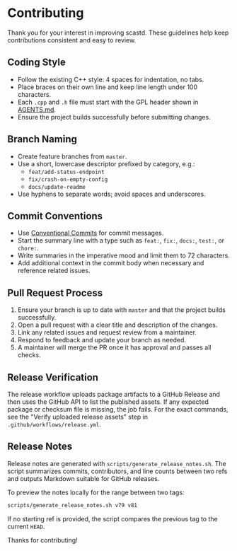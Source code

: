 # Contributing

Thank you for your interest in improving scastd. These guidelines help keep contributions consistent and easy to review.

## Coding Style

- Follow the existing C++ style: 4 spaces for indentation, no tabs.
- Place braces on their own line and keep line length under 100 characters.
- Each `.cpp` and `.h` file must start with the GPL header shown in [AGENTS.md](AGENTS.md).
- Ensure the project builds successfully before submitting changes.

## Branch Naming

- Create feature branches from `master`.
- Use a short, lowercase descriptor prefixed by category, e.g.:
  - `feat/add-status-endpoint`
  - `fix/crash-on-empty-config`
  - `docs/update-readme`
- Use hyphens to separate words; avoid spaces and underscores.

## Commit Conventions

- Use [Conventional Commits](https://www.conventionalcommits.org/) for commit messages.
- Start the summary line with a type such as `feat:`, `fix:`, `docs:`, `test:`, or `chore:`.
- Write summaries in the imperative mood and limit them to 72 characters.
- Add additional context in the commit body when necessary and reference related issues.

## Pull Request Process

1. Ensure your branch is up to date with `master` and that the project builds successfully.
2. Open a pull request with a clear title and description of the changes.
3. Link any related issues and request review from a maintainer.
4. Respond to feedback and update your branch as needed.
5. A maintainer will merge the PR once it has approval and passes all checks.

## Release Verification

The release workflow uploads package artifacts to a GitHub Release and then
uses the GitHub API to list the published assets. If any expected package or
checksum file is missing, the job fails. For the exact commands, see the
"Verify uploaded release assets" step in `.github/workflows/release.yml`.

## Release Notes

Release notes are generated with `scripts/generate_release_notes.sh`. The
script summarizes commits, contributors, and line counts between two refs and
outputs Markdown suitable for GitHub releases.

To preview the notes locally for the range between two tags:

```bash
scripts/generate_release_notes.sh v79 v81
```

If no starting ref is provided, the script compares the previous tag to the
current `HEAD`.

Thanks for contributing!
